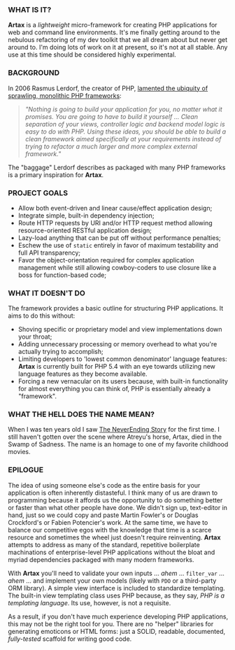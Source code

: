 ### WHAT IS IT?

**Artax** is a _lightweight_ micro-framework for creating PHP applications for
web and command line environments. It's me finally getting around to the nebulous
refactoring of my dev toolkit that we all dream about but never get around to.
I'm doing lots of work on it at present, so it's not at all stable. Any use at
this time should be considered highly experimental.

### BACKGROUND

In 2006 Rasmus Lerdorf, the creator of PHP, [lamented the ubiquity of sprawling,
monolithic PHP frameworks](http://toys.lerdorf.com/archives/38-The-no-framework-PHP-MVC-framework.html):

> _"Nothing is going to build your application for you, no matter what it promises.
You are going to have to build it yourself ... Clean separation of your views,
controller logic and backend model logic is easy to do with PHP. Using these
ideas, you should be able to build a clean framework aimed specifically at your
requirements instead of trying to refactor a much larger and more complex
external framework."_

The "baggage" Lerdorf describes as packaged with many PHP frameworks is a
primary inspiration for **Artax**.

### PROJECT GOALS

* Allow both event-driven and linear cause/effect application design;
* Integrate simple, built-in dependency injection;
* Route HTTP requests by URI and/or HTTP request method allowing
resource-oriented RESTful application design;
* Lazy-load anything that can be put off without performance penalties;
* Eschew the use of `static` entirely in favor of maximum testability and 
full API transparency;
* Favor the object-orientation required for complex application management while 
still allowing cowboy-coders to use closure like a boss for function-based code;

### WHAT IT DOESN'T DO

The framework provides a basic outline for structuring PHP applications. It aims
to do this without:

* Shoving specific or proprietary model and view implementations down your throat;
* Adding unnecessary processing or memory overhead to what you're actually
trying to accomplish;
* Limiting developers to 'lowest common denominator' language features: **Artax**
is currently built for PHP 5.4 with an eye towards utilizing new language
features as they become available.
* Forcing a new vernacular on its users because, with built-in functionality for
almost everything you can think of, PHP is essentially already a "framework".

### WHAT THE HELL DOES THE NAME MEAN?

When I was ten years old I saw [The NeverEnding Story](http://www.imdb.com/title/tt0088323/) 
for the first time. I still haven't gotten over the scene where Atreyu's horse, 
Artax, died in the Swamp of Sadness. The name is an homage to one of my favorite
childhood movies.

### EPILOGUE

The idea of using someone else's code as the entire basis for your application
is often inherently distasteful. I think many of us are drawn to programming
because it affords us the opportunity to do something better or faster than what
other people have done. We didn't sign up, text-editor in hand, just so we could
copy and paste Martin Fowler's or Douglas Crockford's or Fabien Potencier's work. At
the same time, we have to balance our competitive egos with the knowledge that
time is a scarce resource and sometimes the wheel just doesn't require reinventing.
**Artax** attempts to address as many of the standard, repetitive boilerplate
machinations of enterprise-level PHP applications without the bloat and myriad 
dependencies packaged with many modern frameworks.

With **Artax** you'll need to validate your own inputs ... *ahem* ... `filter_var`
... *ahem* ... and implement your own models (likely with `PDO` or a third-party
ORM library). A simple view interface is included to standardize templating. The
built-in view templating class uses PHP because, as they say, *PHP is a templating
language*. Its use, however, is not a requisite.

As a result, if you don't have much experience developing PHP applications, this
may not be the right tool for you. There are no "helper" libraries for generating
emoticons or HTML forms: just a SOLID, readable, documented, *fully-tested*
scaffold for writing good code.
